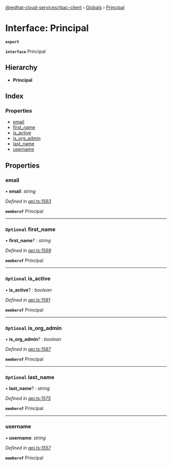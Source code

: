 [@redhat-cloud-services/rbac-client](../README.md) › [Globals](../globals.md) › [Principal](principal.md)

# Interface: Principal

**`export`** 

**`interface`** Principal

## Hierarchy

* **Principal**

## Index

### Properties

* [email](principal.md#email)
* [first_name](principal.md#optional-first_name)
* [is_active](principal.md#optional-is_active)
* [is_org_admin](principal.md#optional-is_org_admin)
* [last_name](principal.md#optional-last_name)
* [username](principal.md#username)

## Properties

###  email

• **email**: *string*

*Defined in [api.ts:1563](https://github.com/RedHatInsights/javascript-clients.gi/blob/master/packages/rbac/api.ts#L1563)*

**`memberof`** Principal

___

### `Optional` first_name

• **first_name**? : *string*

*Defined in [api.ts:1569](https://github.com/RedHatInsights/javascript-clients.gi/blob/master/packages/rbac/api.ts#L1569)*

**`memberof`** Principal

___

### `Optional` is_active

• **is_active**? : *boolean*

*Defined in [api.ts:1581](https://github.com/RedHatInsights/javascript-clients.gi/blob/master/packages/rbac/api.ts#L1581)*

**`memberof`** Principal

___

### `Optional` is_org_admin

• **is_org_admin**? : *boolean*

*Defined in [api.ts:1587](https://github.com/RedHatInsights/javascript-clients.gi/blob/master/packages/rbac/api.ts#L1587)*

**`memberof`** Principal

___

### `Optional` last_name

• **last_name**? : *string*

*Defined in [api.ts:1575](https://github.com/RedHatInsights/javascript-clients.gi/blob/master/packages/rbac/api.ts#L1575)*

**`memberof`** Principal

___

###  username

• **username**: *string*

*Defined in [api.ts:1557](https://github.com/RedHatInsights/javascript-clients.gi/blob/master/packages/rbac/api.ts#L1557)*

**`memberof`** Principal
